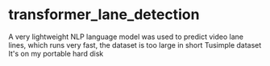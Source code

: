# transformer_lane_detection
A very lightweight NLP language model was used to predict video lane lines, which runs very fast, the dataset is too large in short Tusimple dataset  It's on my portable hard disk
